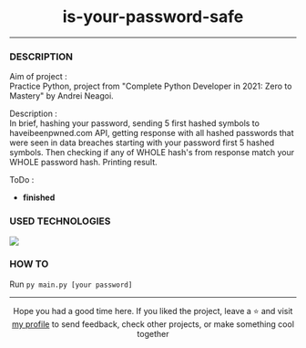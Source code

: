 # <div align="center">is-your-password-safe</div>
***
### DESCRIPTION
Aim of project :  
Practice Python, project from "Complete Python Developer in 2021: Zero to Mastery" by Andrei Neagoi.

Description :  
In brief, hashing your password, sending 5 first hashed symbols to haveibeenpwned.com API, getting response with all hashed passwords that were seen in data breaches starting with your password first 5 hashed symbols. Then checking if any of WHOLE hash's from response match your WHOLE password hash. Printing result.

ToDo :  
- **finished**

### USED TECHNOLOGIES
<span>
<img src="https://img.shields.io/badge/Python-FFD43B?style=for-the-badge&logo=python&logoColor=darkgreen"/>  
</span>  

### HOW TO
Run `py main.py [your password]` 

***

<div align="center">Hope you had a good time here. If you liked the project, leave a ⭐ and visit <a href="https://github.com/ArziPL">my profile</a> to send feedback, check other projects, or make something cool together</p> 
